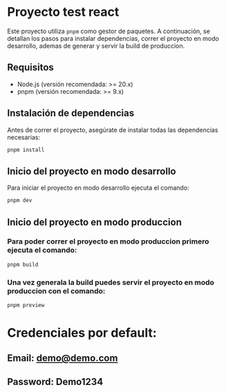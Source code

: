 # Proyecto test react

Este proyecto utiliza `pnpm` como gestor de paquetes. A continuación, se detallan los pasos para instalar dependencias, correr el proyecto en modo desarrollo, ademas de generar y servir la build de produccion.

## Requisitos

- Node.js (versión recomendada: >= 20.x)
- pnpm (versión recomendada: >= 9.x)

## Instalación de dependencias

Antes de correr el proyecto, asegúrate de instalar todas las dependencias necesarias:

```bash
pnpm install
```

## Inicio del proyecto en modo desarrollo

Para iniciar el proyecto en modo desarrollo ejecuta el comando:

```bash
pnpm dev
```

## Inicio del proyecto en modo produccion

### Para poder correr el proyecto en modo produccion primero ejecuta el comando:

```bash
pnpm build
```

### Una vez generala la build puedes servir el proyecto en modo produccion con el comando:

```bash
pnpm preview
```

# Credenciales por default:

## Email: demo@demo.com

## Password: Demo1234
